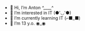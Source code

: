 - 👋 Hi, I’m Anton *^____^*
- 👀 I’m interested in IT (●'◡'●) 
- 🌱 I’m currently learning IT (⌐■_■)
- 🎈 I’m 13 y.o. ◉_◉
